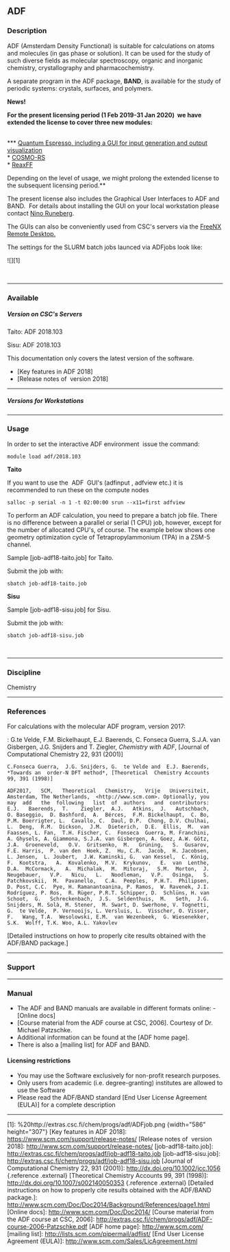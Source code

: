 ## ADF

### Description

ADF  (Amsterdam Density  Functional) is  suitable for  calculations on
atoms and molecules (in gas phase or solution). It can be used for the
study of  such diverse fields  as molecular spectroscopy,  organic and
inorganic chemistry, crystallography and pharmacochemistry.

A separate program in the ADF  package, **BAND**, is available for the
study of periodic systems: crystals, surfaces, and polymers.

**News!**

**For the present licensing period (1 Feb 2019-31 Jan 2020)  we have
extended the license to cover three new modules:**  
 

**\*  [Quantum Espresso,  including  a GUI  for  input generation  and
output
visualization]  
\* [COSMO-RS]  
\* [ReaxFF]  
  
Depending on the level of usage, we might prolong the extended license
to the subsequent licensing period.**

The present license also includes the Graphical User Interfaces to ADF
and  BAND.   For  details  about  installing the  GUI  on  your  local
workstation please contact [Nino Runeberg].

The GUIs  can also  be conveniently  used from  CSC's servers  via the
[FreeNX Remote Desktop.]

The settings for the SLURM batch jobs launced via ADFjobs look like:

![][1]

 

------------------------------------------------------------------------

### Available

##### Version on CSC's Servers

Taito: ADF 2018.103

Sisu: ADF 2018.103

This documentation only covers the latest version of the software.

-   [Key features in ADF 2018]
-   [Release notes of  version 2018]

------------------------------------------------------------------------

##### Versions for Workstations

------------------------------------------------------------------------

### Usage

In order to set the interactive ADF environment  issue the command:

`module load adf/2018.103`

**Taito**

If you  want to use  the  ADF  GUI's (adfinput  , adfview etc.)  it is
recommended to run these on the compute nodes

`salloc -p serial -n 1 -t 02:00:00 srun --x11=first adfview`

To perform an  ADF calculation, you need to prepare  a batch job file.
There  is no  difference between  a parallel  or serial  (1 CPU)  job,
however,  except for  the number  of allocated  CPU's, of  course. The
example below shows one geometry optimization cycle of
Tetrapropylammonium (TPA) in a ZSM-5 channel.  
  
Sample [job-adf18-taito.job] for Taito.  
  
Submit the job with:

`sbatch job-adf18-taito.job`

**Sisu**

Sample [job-adf18-sisu.job] for Sisu.  
  
Submit the job with:

`sbatch job-adf18-sisu.job`

 

------------------------------------------------------------------------

### Discipline

Chemistry  

------------------------------------------------------------------------

### References

For calculations with the molecular ADF program, version 2017:

:   G.te  Velde, F.M. Bickelhaupt,  E.J. Baerends, C.  Fonseca Guerra,
    S.J.A.  van Gisbergen,  J.G. Snijders  and T.  Ziegler, *Chemistry
    with ADF*, [Journal of Computational Chemistry 22, 931 (2001)]

    C.Fonseca Guerra,  J.G. Snijders, G.  te Velde and  E.J. Baerends,
    *Towards an  order-N DFT method*, [Theoretical  Chemistry Accounts
    99, 391 (1998)]

    ADF2017,   SCM,   Theoretical   Chemistry,   Vrije   Universiteit,
    Amsterdam, The Netherlands,  <http://www.scm.com>. Optionally, you
    may  add   the  following   list  of  authors   and  contributors:
    E.J.   Baerends,  T.    Ziegler,  A.J.   Atkins,  J.   Autschbach,
    O. Baseggio,  D. Bashford,  A.  Bérces,  F.M. Bickelhaupt,  C. Bo,
    P.M. Boerrigter, L.  Cavallo, C.  Daul, D.P.  Chong, D.V. Chulhai,
    L.  Deng,  R.M.  Dickson,  J.M.  Dieterich,  D.E.  Ellis,  M.  van
    Faassen, L. Fan,  T.H. Fischer, C.  Fonseca  Guerra, M. Franchini,
    A. Ghysels, A. Giammona, S.J.A. van Gisbergen, A. Goez, A.W. Götz,
    J.A.  Groeneveld,   O.V.  Gritsenko,  M.   Grüning,   S.  Gusarov,
    F.E. Harris,  P. van den  Hoek, Z.  Hu, C.R.  Jacob,  H. Jacobsen,
    L. Jensen,  L. Joubert,  J.W. Kaminski, G.  van Kessel,  C. König,
    F.  Kootstra,   A.  Kovalenko,  M.V.  Krykunov,   E.  van  Lenthe,
    D.A.  McCormack,   A.  Michalak,  M.  Mitoraj,   S.M.  Morton,  J.
    Neugebauer,   V.P.   Nicu,   L.   Noodleman,   V.P.   Osinga,   S.
    Patchkovskii,  M.  Pavanello,   C.A.  Peeples,  P.H.T.  Philipsen,
    D. Post, C.C.  Pye, H. Ramanantoanina, P. Ramos,  W. Ravenek, J.I.
    Rodríguez, P. Ros,  R. Rüger, P.R.T. Schipper, D.  Schlüns, H. van
    Schoot,  G.   Schreckenbach,  J.S.  Seldenthuis,  M.   Seth,  J.G.
    Snijders, M. Solà, M. Stener,  M. Swart, D. Swerhone, V. Tognetti,
    G.  te Velde,  P. Vernooijs, L. Versluis, L.  Visscher, O. Visser,
    F.   Wang, T.A.  Wesolowski, E.M.  van Wezenbeek,  G. Wiesenekker,
    S.K.  Wolff, T.K. Woo, A.L. Yakovlev

[Detailed instructions on  how to properly cite  results obtained with
the ADF/BAND package.]

------------------------------------------------------------------------

### Support

------------------------------------------------------------------------

### Manual

-    The ADF  and  BAND  manuals are  available  in different  formats
    online:
    -   [Online docs]
-   [Course  material from the ADF  course at CSC, 2006].  Courtesy of
    Dr.  Michael Patzschke.
-   Additional information can be found at the [ADF home page].
-   There is also a [mailing list] for ADF and BAND.

#### Licensing restrictions

-    You may  use  the Software  exclusively  for non-profit  research
    purposes.
-    Only users  from academic  (i.e. degree-granting)  institutes are
    allowed to use the Software
-    Please read  the ADF/BAND  standard [End  User License  Agreement
    (EULA)] for a complete description

------------------------------------------------------------------------

  [Quantum Espresso, including a GUI for input generation and output
  visualization]: https://www.scm.com/support/downloads/gui-for-quantum-espresso/
  [COSMO-RS]: https://www.scm.com/product/cosmo-rs/
  [ReaxFF]: https://www.scm.com/product/reaxff/
  [Nino Runeberg]: http://www.csc.fi/english/research/sciences/chemistry/index_html
    "Chemistry"
  [FreeNX Remote Desktop.]: https://research.csc.fi/-/nomachine
  [1]: %20http://extras.csc.fi/chem/progs/adf/ADFjob.png {width="586"
  height="307"}
  [Key features in ADF 2018]: https://www.scm.com/support/release-notes/
  [Release notes of  version 2018]: http://www.scm.com/support/release-notes/
  [job-adf18-taito.job]: http://extras.csc.fi/chem/progs/adf/job-adf18-taito.job
  [job-adf18-sisu.job]: http://extras.csc.fi/chem/progs/adf/job-adf18-sisu.job
  [Journal of Computational Chemistry 22, 931 (2001)]: http://dx.doi.org/10.1002/jcc.1056
  {.reference .external}
  [Theoretical Chemistry Accounts 99, 391 (1998)]: http://dx.doi.org/10.1007/s002140050353
  {.reference .external}
  [Detailed instructions on how to properly cite results obtained with
  the ADF/BAND package.]: http://www.scm.com/Doc/Doc2014/Background/References/page1.html
  [Online docs]: http://www.scm.com/Doc/Doc2014/
  [Course material from the ADF course at CSC, 2006]: http://extras.csc.fi/chem/progs/adf/ADF-course-2006-Patzschke.pdf
  [ADF home page]: http://www.scm.com/
  [mailing list]: http://lists.scm.com/pipermail/adflist/
  [End User License Agreement (EULA)]: http://www.scm.com/Sales/LicAgreement.html
